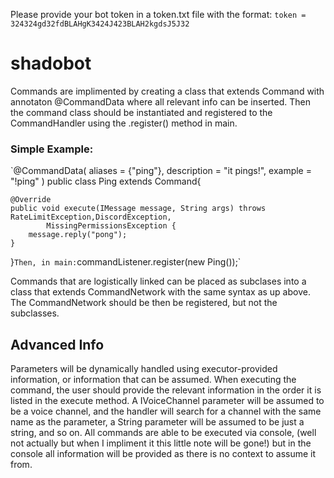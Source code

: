 Please provide your bot token in a token.txt file with the format:
`token = 324324gd32fdBLAHgK3424J423BLAH2kgdsJ5J32`

# shadobot

Commands are implimented by creating a class that extends Command with annotaton @CommandData where all relevant info can be inserted. Then the command class should be instantiated and registered to the CommandHandler using the .register() method in main.

### Simple Example:
`@CommandData(
        aliases = {"ping"},
        description = "it pings!",
        example = "!ping"
)
public class Ping extends Command{

    @Override
    public void execute(IMessage message, String args) throws RateLimitException,DiscordException,
            MissingPermissionsException {
        message.reply("pong");
    }
}`
Then, in main:
`commandListener.register(new Ping());`

Commands that are logistically linked can be placed as subclases into a class that extends CommandNetwork with the same syntax as up above. The CommandNetwork should be then be registered, but not the subclasses.

## Advanced Info
Parameters will be dynamically handled using executor-provided information, or information that can be assumed. When executing the command, the user should provide the relevant information in the order it is listed in the execute method. A IVoiceChannel parameter will be assumed to be a voice channel, and the handler will search for a channel with the same name as the parameter, a String parameter will be assumed to be just a string, and so on. All commands are able to be executed via console, (well not actually but when I impliment it this little note will be gone!) but in the console all information will be provided as there is no context to assume it from.
